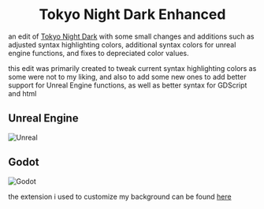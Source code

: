 <h1 align="center">Tokyo Night Dark Enhanced</h1>

an edit of [Tokyo Night Dark](https://marketplace.visualstudio.com/items?itemName=drewxs.tokyo-night-dark) with some
small changes and additions such as adjusted syntax highlighting colors, additional syntax colors for unreal engine
functions, and fixes to depreciated color values.

this edit was primarily created to tweak current syntax highlighting colors as some were not to my liking, and also to
add some new ones to add better support for Unreal Engine functions, as well as better syntax for GDScript and html

## Unreal Engine

![Unreal](https://github.com/user-attachments/assets/0ff871be-4794-4bae-be5c-87e5fef95603)

## Godot

![Godot](https://github.com/user-attachments/assets/ca9ef86e-8cc1-4b56-80e4-00abe1bd1af0)

the extension i used to customize my background can be
found [here](https://marketplace.visualstudio.com/items?itemName=Katsute.code-background)
